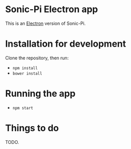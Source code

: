 # Sonic-Pi Electron app

This is an [Electron](http://electron.atom.io/) version of Sonic-Pi.

# Installation for development

Clone the repository, then run:

- `npm install`
- `bower install`

# Running the app

- `npm start`

# Things to do

TODO.